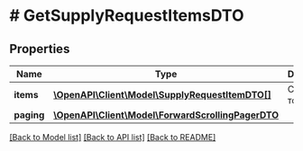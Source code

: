 # # GetSupplyRequestItemsDTO

## Properties

Name | Type | Description | Notes
------------ | ------------- | ------------- | -------------
**items** | [**\OpenAPI\Client\Model\SupplyRequestItemDTO[]**](SupplyRequestItemDTO.md) | Список товаров. |
**paging** | [**\OpenAPI\Client\Model\ForwardScrollingPagerDTO**](ForwardScrollingPagerDTO.md) |  | [optional]

[[Back to Model list]](../../README.md#models) [[Back to API list]](../../README.md#endpoints) [[Back to README]](../../README.md)
